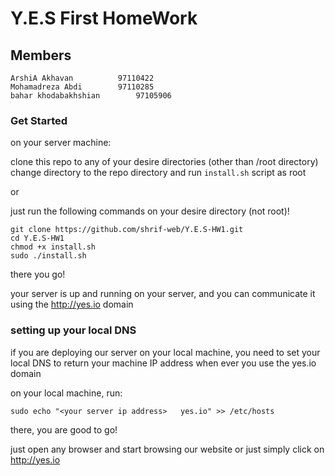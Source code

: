 # Y.E.S First HomeWork

## Members
	ArshiA Akhavan			97110422
	Mohamadreza Abdi		97110285
	bahar khodabakhshian		97105906
	
### Get Started

on your server machine:

clone this repo to any of your desire directories (other than /root directory)
change directory to the repo directory and run ```install.sh``` script as root

or

just run the following commands on your desire directory (not root)!

```
git clone https://github.com/shrif-web/Y.E.S-HW1.git
cd Y.E.S-HW1
chmod +x install.sh
sudo ./install.sh
```

there you go!

your server is up and running on your server, and you can communicate it using the http://yes.io domain

### setting up your local DNS
if you are deploying our server on your local machine, you need to set your local DNS to return your machine IP address 
when ever you use the yes.io domain

on your local machine, run:

    sudo echo "<your server ip address>   yes.io" >> /etc/hosts
  
there, you are good to go!

 just open any browser and start browsing our website or just simply click on http://yes.io